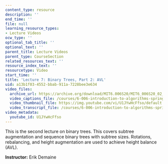 ```yaml
---
content_type: resource
description: ''
end_time: ''
file: null
learning_resource_types:
- Lecture Videos
ocw_type: ''
optional_tab_title: ''
optional_text: ''
parent_title: Lecture Videos
parent_type: CourseSection
related_resources_text: ''
resource_index_text: ''
resourcetype: Video
start_time: ''
title: 'Lecture 7: Binary Trees, Part 2: AVL'
uid: a13b1f03-4552-bbab-911a-7228bee3e634
video_files:
  archive_url: https://archive.org/download/MIT6.006S20/MIT6_006S20_02_27_Lecture_7_300k.mp4
  video_captions_file: /courses/6-006-introduction-to-algorithms-spring-2020/f46f688c7331563fb0c98275a7409522_U1JYwHcFfso.vtt
  video_thumbnail_file: https://img.youtube.com/vi/U1JYwHcFfso/default.jpg
  video_transcript_file: /courses/6-006-introduction-to-algorithms-spring-2020/48b4449c39e17e782cc72ca6c6353023_U1JYwHcFfso.pdf
video_metadata:
  youtube_id: U1JYwHcFfso
---
```


This is the second lecture on binary trees. This covers subtree augmentation and sequence binary trees with subtree sizes. Rotations, rebalancing, and height augmentation are used to achieve height balance (AVL).

**Instructor:** Erik Demaine



